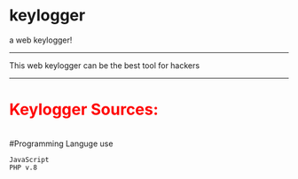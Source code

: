 # keylogger
a web keylogger!

***
This web keylogger can be the best tool for hackers
***

<h1 style="color: red;">
Keylogger Sources:
</h1>
<br>
#Programming Languge use
<br>

```
JavaScript
PHP v.8
```
<br>
